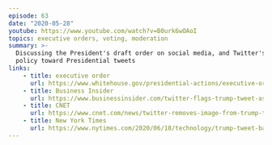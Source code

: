 ```yaml
---
episode: 63
date: "2020-05-28"
youtube: https://www.youtube.com/watch?v=B0urk6wOAoI
topics: executive orders, voting, moderation
summary: >-
  Discussing the President's draft order on social media, and Twitter's new
  policy toward Presidential tweets
links:
    - title: executive order
      url: https://www.whitehouse.gov/presidential-actions/executive-order-preventing-online-censorship/
    - title: Business Insider
      url: https://www.businessinsider.com/twitter-flags-trump-tweet-as-violating-policy-against-abusive-behavior-2020-6
    - title: CNET
      url: https://www.cnet.com/news/twitter-removes-image-from-trump-tweet-for-violating-copyright-policy/
    - title: New York Times
      url: https://www.nytimes.com/2020/06/18/technology/trump-tweet-baby-manipulated.html
---
```

